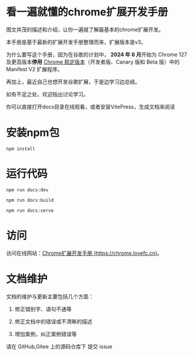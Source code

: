 # 看一遍就懂的chrome扩展开发手册

图文并茂的描述和介绍，让你一遍就了解最基本的chrome扩展开发。

本手册是基于最新的扩展开发手册整理而来，扩展版本是v3。

为什么要写这个手册，因为在谷歌的计划中， **2024 年 6 月**开始为 Chrome 127 及更高版本**停用** [Chrome 稳定版本](https://developer.chrome.com/docs/web-platform/chrome-release-channels?hl=zh-cn)（开发者版、Canary 版和 Beta 版）中的 Manifest V2 扩展程序。

再加上，最近自己也想开发谷歌扩展，于是边学习边总结。

如有不足之处，欢迎指出讨论学习。

你可以直接打开docs目录在线观看，或者安装VitePress，生成文档来阅读

# 安装npm包

`npm install`

# 运行代码

`npm run docs:dev`

`npm run docs:build`

`npm run docs:serve`

# 访问

访问在线网站：[Chrome扩展开发手册 (https://chrome.lovefc.cn)](https://chrome.lovefc.cn)。

# 文档维护

文档的维护与更新主要包括几个方面：

1. 修正错别字、语句不通等

2. 修正文档中的错误或不清晰的描述

3. 增加案例，纠正案例错误等

请在 GitHub,Gitee 上的源码仓库下 提交 issue
